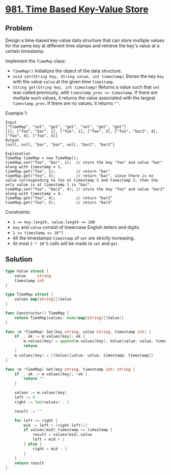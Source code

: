 # [981. Time Based Key-Value Store](https://leetcode.com/problems/time-based-key-value-store/)

## Problem

Design a time-based key-value data structure that can store multiple values for the same key at different time stamps and retrieve the key's value at a certain timestamp.

Implement the `TimeMap` class:

- `TimeMap()` Initializes the object of the data structure.
- `void set(String key, String value, int timestamp)` Stores the key `key` with the value `value` at the given time `timestamp`.
- `String get(String key, int timestamp)` Returns a value such that `set` was called previously, with `timestamp_prev <= timestamp`. If there are multiple such values, it returns the value associated with the largest `timestamp_prev`. If there are no values, it returns `""`.


Example 1:

```
Input
["TimeMap", "set", "get", "get", "set", "get", "get"]
[[], ["foo", "bar", 1], ["foo", 1], ["foo", 3], ["foo", "bar2", 4], ["foo", 4], ["foo", 5]]
Output
[null, null, "bar", "bar", null, "bar2", "bar2"]

Explanation
TimeMap timeMap = new TimeMap();
timeMap.set("foo", "bar", 1);  // store the key "foo" and value "bar" along with timestamp = 1.
timeMap.get("foo", 1);         // return "bar"
timeMap.get("foo", 3);         // return "bar", since there is no value corresponding to foo at timestamp 3 and timestamp 2, then the only value is at timestamp 1 is "bar".
timeMap.set("foo", "bar2", 4); // store the key "foo" and value "bar2" along with timestamp = 4.
timeMap.get("foo", 4);         // return "bar2"
timeMap.get("foo", 5);         // return "bar2"
``` 

Constraints:

- `1 <= key.length, value.length <= 100`
- `key` and `value` consist of lowercase English letters and digits.
- `1 <= timestamp <= 10^7`
- All the timestamps `timestamp` of `set` are strictly increasing.
- At most `2 * 10^5` calls will be made to `set` and `get`.

## Solution

```go
type Value struct {
	value     string
	timestamp int
}

type TimeMap struct {
	values map[string][]Value
}

func Constructor() TimeMap {
	return TimeMap{values: make(map[string][]Value)}
}

func (m *TimeMap) Set(key string, value string, timestamp int) {
	if _, ok := m.values[key]; ok {
		m.values[key] = append(m.values[key], Value{value: value, timestamp: timestamp})
		return
	}
	m.values[key] = []Value{{value: value, timestamp: timestamp}}
}

func (m *TimeMap) Get(key string, timestamp int) string {
	if _, ok := m.values[key]; !ok {
		return ""
	}

	values := m.values[key]
	left := 0
	right := len(values) - 1

	result := ""

	for left <= right {
		mid := left + (right-left)/2
		if values[mid].timestamp <= timestamp {
			result = values[mid].value
			left = mid + 1
		} else {
			right = mid - 1
		}
	}
	return result
}
```